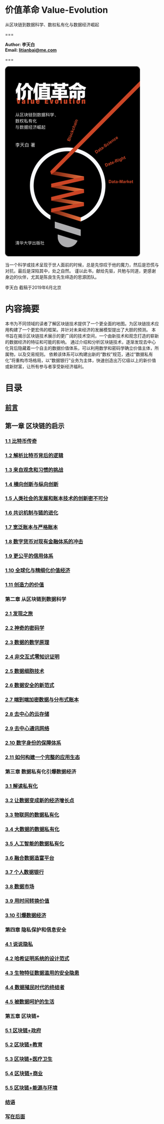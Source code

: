 # 价值革命 Value-Evolution 
从区块链到数据科学、数权私有化与数据经济崛起

===

**Author: 李天白**<br />
**Email: litianbai@me.com**

===


![价值革命 封面](Images/价值革命_封面.png "价值革命 封面")

当一个科学或技术呈现于世人面前的时候，总是先惊叹于他的魔力，然后是恐慌与对抗，最后是深陷其中，处之自然。
谨以此书，献给先驱，共勉与同道，更感谢身边的伙伴，尤其是陈良生先生缔造的思源团队。
    
李天白 截稿于2019年6月北京
    
# 内容摘要

本书为不同领域的读者了解区块链技术提供了一个更全面的地图。为区块链技术应用构建了一个更宏伟的框架。并针对未来经济的发展模型提出了大胆的预测。
本书旨在揭示区块链技术展示的更广阔的技术空间，一个由新技术和观念打造的崭新的数据经济的特征和可能的影响。
通过介绍和分析区块链技术，逐渐发现去中心化背后隐藏着一个自主的数据价值体系，可以利用数学和密码学确立价值主体，所属物，以及交易规则。
依赖该体系可以构建出新的“数权”规范，通过“数据私有化”将重构市场格局，以“数据银行”业务为主体，快速创造出万亿级以上的新价值或新财富，让所有参与者享受新经济福利。


# 目录

## [前言](https://github.com/guola/Value-Evolution/blob/master/前言/前言.md)
## 第一章  区块链的启示
### [1.1 比特币传奇](https://github.com/guola/Value-Evolution/blob/master/第一章%20区块链的启示/1.01%20比特币传奇.md)
### [1.2 解析比特币背后的逻辑](https://github.com/guola/Value-Evolution/blob/master/第一章%20区块链的启示/1.02%20解析比特币背后的逻辑.md)
### [1.3 来自观念和习惯的挑战](https://github.com/guola/Value-Evolution/blob/master/第一章%20区块链的启示/1.03%20来自观念和习惯的挑战.md)
### [1.4 横向创新与纵向创新	](https://github.com/guola/Value-Evolution/blob/master/第一章%20区块链的启示/1.04%20横向创新与纵向创新.md)
### [1.5 人类社会的发展和账本技术的创新密不可分](https://github.com/guola/Value-Evolution/blob/master/第一章%20区块链的启示/1.05%20人类社会的发展和账本技术的创新密不可分.md)
### [1.6 共识机制与链的进化	](https://github.com/guola/Value-Evolution/blob/master/第一章%20区块链的启示/1.06%20共识机制与链的进化.md)
### [1.7 宽泛账本与严格账本	](https://github.com/guola/Value-Evolution/blob/master/第一章%20区块链的启示/1.07%20宽泛账本与严格账本.md)
### [1.8 数字货币对现有金融体系的冲击](https://github.com/guola/Value-Evolution/blob/master/第一章%20区块链的启示/1.08%20数字货币对现有金融体系的冲击.md)
### [1.9 更公平的信用体系](https://github.com/guola/Value-Evolution/blob/master/第一章%20区块链的启示/1.09%20更公平的信用体系.md)
### [1.10 全球化与精细化价值经济](https://github.com/guola/Value-Evolution/blob/master/第一章%20区块链的启示/1.10%20全球化与精细化价值经济.md)
### [1.11 创造力的价值](https://github.com/guola/Value-Evolution/blob/master/第一章%20区块链的启示/1.11%20创造力的价值.md)
### 第二章 从区块链到数据科学
### [2.1 发现之旅](https://github.com/guola/Value-Evolution/blob/master/第二章%20从区块链到数据科学/2.01%20发现之旅.md)
### [2.2 神奇的密码学](https://github.com/guola/Value-Evolution/blob/master/第二章%20从区块链到数据科学/2.02%20神奇的密码学.md)
### [2.3 数据的数学原理](https://github.com/guola/Value-Evolution/blob/master/第二章%20从区块链到数据科学/2.03%20数据的数学原理.md)
### [2.4 非交互式零知识证明](https://github.com/guola/Value-Evolution/blob/master/第二章%20从区块链到数据科学/2.04%20非交互式零知识证明.md)
### [2.5 数据细胞技术](https://github.com/guola/Value-Evolution/blob/master/第二章%20从区块链到数据科学/2.05%20数据细胞技术.md)
### [2.6 数据安全的新范式](https://github.com/guola/Value-Evolution/blob/master/第二章%20从区块链到数据科学/2.06%20数据安全的新范式.md)
### [2.7 端到端加密数据与分布式账本](https://github.com/guola/Value-Evolution/blob/master/第二章%20从区块链到数据科学/2.07%20端到端加密数据与分布式账本.md)
### [2.8 去中心的云存储](https://github.com/guola/Value-Evolution/blob/master/第二章%20从区块链到数据科学/2.08%20去中心的云存储.md)
### [2.9 去中心通讯网络](https://github.com/guola/Value-Evolution/blob/master/第二章%20从区块链到数据科学/2.09%20去中心通讯网络.md)
### [2.10 数字身份的保障体系](https://github.com/guola/Value-Evolution/blob/master/第二章%20从区块链到数据科学/2.10%20数字身份的保障体系.md)
### [2.11 如何构建一个完整的应用生态](https://github.com/guola/Value-Evolution/blob/master/第二章%20从区块链到数据科学/2.11%20如何构建一个完整的应用生态.md)
### 第三章 数据私有化引爆数据经济
### [3.1 解读私有化](https://github.com/guola/Value-Evolution/blob/master/第三章%20数据私有化引爆数据经济/3.01%20解读私有化.md)
### [3.2 让数据变成新的经济增长点](https://github.com/guola/Value-Evolution/blob/master/第三章%20数据私有化引爆数据经济/3.02%20让数据变成新的经济增长点.md)
### [3.3 物联网的数据私有化](https://github.com/guola/Value-Evolution/blob/master/第三章%20数据私有化引爆数据经济/3.03%20物联网的数据私有化.md)
### [3.4 大数据的数据私有化](https://github.com/guola/Value-Evolution/blob/master/第三章%20数据私有化引爆数据经济/3.04%20大数据的数据私有化.md)
### [3.5 人工智能的数据私有化](https://github.com/guola/Value-Evolution/blob/master/第三章%20数据私有化引爆数据经济/3.05%20人工智能的数据私有化.md)
### [3.6 融合数据造富平台](https://github.com/guola/Value-Evolution/blob/master/第三章%20数据私有化引爆数据经济/3.06%20融合数据造富平台.md)
### [3.7 个人数据银行](https://github.com/guola/Value-Evolution/blob/master/第三章%20数据私有化引爆数据经济/3.07%20个人数据银行.md)
### [3.8 数据市场](https://github.com/guola/Value-Evolution/blob/master/第三章%20数据私有化引爆数据经济/3.08%20数据市场.md)
### [3.9 用时间转换价值](https://github.com/guola/Value-Evolution/blob/master/第三章%20数据私有化引爆数据经济/3.09%20用时间转换价值.md)
### [3.10 引爆数据经济](https://github.com/guola/Value-Evolution/blob/master/第三章%20数据私有化引爆数据经济/3.10%20引爆数据经济.md)
### 第四章 隐私保护和信息安全
### [4.1 说说隐私](https://github.com/guola/Value-Evolution/blob/master/第四章%20隐私保护和信息安全/4.01%20说说隐私.md)
### [4.2 哈希证明系统的设计范式](https://github.com/guola/Value-Evolution/blob/master/第四章%20隐私保护和信息安全/4.02%20哈希证明系统的设计范式.md)
### [4.3 生物特征数据滥用的安全隐患](https://github.com/guola/Value-Evolution/blob/master/第四章%20隐私保护和信息安全/4.03%20生物特征数据滥用的安全隐患.md)
### [4.4 数据殖民时代的终结者](https://github.com/guola/Value-Evolution/blob/master/第四章%20隐私保护和信息安全/4.04%20数据殖民时代的终结者.md)
### [4.5 被数据呵护的生活](https://github.com/guola/Value-Evolution/blob/master/第四章%20隐私保护和信息安全/4.05%20被数据呵护的生活.md)
### 第五章 区块链+	
### [5.1 区块链+政府](https://github.com/guola/Value-Evolution/blob/master/第五章%20区块链%2B/5.1%20区块链+政府.md)
### [5.2 区块链+教育](https://github.com/guola/Value-Evolution/blob/master/第五章%20区块链%2B/5.2%20区块链+教育.md)
### [5.3 区块链+医疗卫生](https://github.com/guola/Value-Evolution/blob/master/第五章%20区块链%2B/5.3%20区块链+医疗卫生.md)
### [5.4 区块链+商业](https://github.com/guola/Value-Evolution/blob/master/第五章%20区块链%2B/5.4%20区块链+商业.md)
### [5.5 区块链+能源与环境](https://github.com/guola/Value-Evolution/blob/master/第五章%20区块链%2B/5.5%20区块链+能源与环境.md)
### [结语](https://github.com/guola/Value-Evolution/blob/master/结语/结语.md)
### [写在后面](https://github.com/guola/Value-Evolution/blob/master/结语/写在后面.md)


